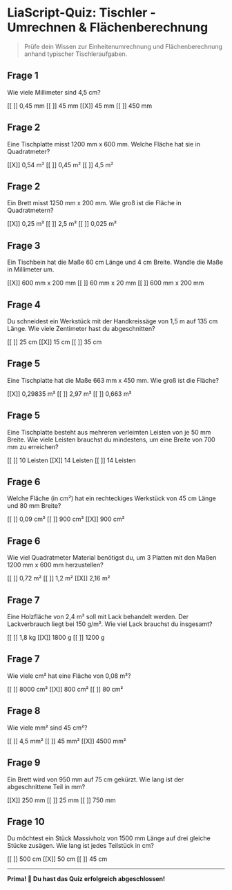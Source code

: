 # LiaScript-Quiz: Tischler - Umrechnen & Flächenberechnung

> Prüfe dein Wissen zur Einheitenumrechnung und Flächenberechnung anhand typischer Tischleraufgaben.

## Frage 1

Wie viele Millimeter sind 4,5 cm?

[[ ]] 0,45 mm
[[ ]] 45 mm
[[X]] 45 mm
[[ ]] 450 mm

## Frage 2

Eine Tischplatte misst 1200 mm x 600 mm. Welche Fläche hat sie in Quadratmeter?

[[X]] 0,54 m²
[[ ]] 0,45 m²
[[ ]] 4,5 m²

## Frage 2

Ein Brett misst 1250 mm x 200 mm. Wie groß ist die Fläche in Quadratmetern?

[[X]] 0,25 m²
[[ ]] 2,5 m²
[[ ]] 0,025 m²

## Frage 3

Ein Tischbein hat die Maße 60 cm Länge und 4 cm Breite. Wandle die Maße in Millimeter um.

[[X]] 600 mm x 200 mm
[[ ]] 60 mm x 20 mm
[[ ]] 600 mm x 200 mm

## Frage 4

Du schneidest ein Werkstück mit der Handkreissäge von 1,5 m auf 135 cm Länge. Wie viele Zentimeter hast du abgeschnitten?

[[ ]] 25 cm
[[X]] 15 cm
[[ ]] 35 cm

## Frage 5

Eine Tischplatte hat die Maße 663 mm x 450 mm. Wie groß ist die Fläche?

[[X]] 0,29835 m²
[[ ]] 2,97 m²
[[ ]] 0,663 m²

## Frage 5

Eine Tischplatte besteht aus mehreren verleimten Leisten von je 50 mm Breite. Wie viele Leisten brauchst du mindestens, um eine Breite von 700 mm zu erreichen?

[[ ]] 10 Leisten
[[X]] 14 Leisten
[[ ]] 14 Leisten

## Frage 6

Welche Fläche (in cm²) hat ein rechteckiges Werkstück von 45 cm Länge und 80 mm Breite?

[[ ]] 0,09 cm²
[[ ]] 900 cm²
[[X]] 900 cm²

## Frage 6

Wie viel Quadratmeter Material benötigst du, um 3 Platten mit den Maßen 1200 mm x 600 mm herzustellen?

[[ ]] 0,72 m²
[[ ]] 1,2 m²
[[X]] 2,16 m²

## Frage 7

Eine Holzfläche von 2,4 m² soll mit Lack behandelt werden. Der Lackverbrauch liegt bei 150 g/m². Wie viel Lack brauchst du insgesamt?

[[ ]] 1,8 kg
[[X]] 1800 g
[[ ]] 1200 g

## Frage 7

Wie viele cm² hat eine Fläche von 0,08 m²?

[[ ]] 8000 cm²
[[X]] 800 cm²
[[ ]] 80 cm²

## Frage 8

Wie viele mm² sind 45 cm²?

[[ ]] 4,5 mm²
[[ ]] 45 mm²
[[X]] 4500 mm²

## Frage 9

Ein Brett wird von 950 mm auf 75 cm gekürzt. Wie lang ist der abgeschnittene Teil in mm?

[[X]] 250 mm
[[ ]] 25 mm
[[ ]] 750 mm

## Frage 10

Du möchtest ein Stück Massivholz von 1500 mm Länge auf drei gleiche Stücke zusägen. Wie lang ist jedes Teilstück in cm?

[[ ]] 500 cm
[[X]] 50 cm
[[ ]] 45 cm

---

**Prima! 🎉 Du hast das Quiz erfolgreich abgeschlossen!**

